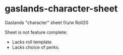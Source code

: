 # gaslands-character-sheet
Gaslands "character" sheet f/u/w Roll20

Sheet is not feature complete:
* Lacks roll template.
* Lacks choice of perks.
